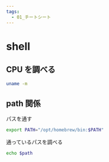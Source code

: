 ```yaml
---
tags:
  - 01_チートシート
---
```


# shell

## CPU を調べる

```zsh
uname -m
```

## path 関係

パスを通す

```zsh
export PATH="/opt/homebrew/bin:$PATH"
```

通っているパスを調べる

```zsh
echo $path
```
